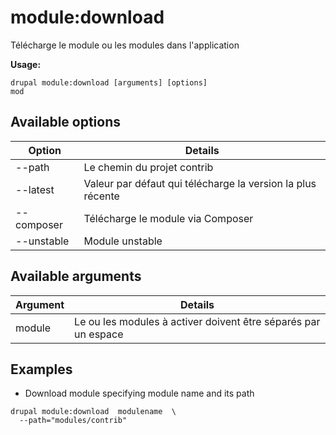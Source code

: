 # module:download
Télécharge le module ou les modules dans l'application

**Usage:**
```
drupal module:download [arguments] [options]
mod
```

## Available options
Option | Details
-------|-------------
--path | Le chemin du projet contrib
--latest | Valeur par défaut qui télécharge la version la plus récente
--composer | Télécharge le module via Composer
--unstable | Module unstable

## Available arguments
Argument | Details
---------|-------------
module | Le ou les modules à activer doivent être séparés par un espace

## Examples
* Download module specifying module name and its path
```
drupal module:download  modulename  \
  --path="modules/contrib"
```
